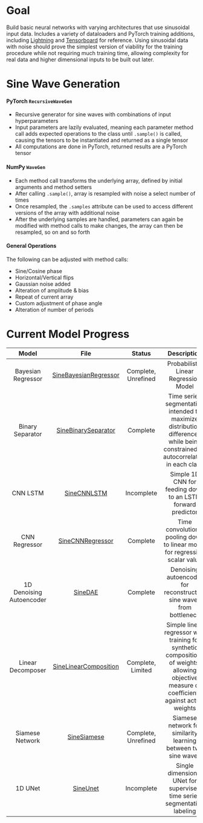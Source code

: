 # Goal
Build basic neural networks with varying architectures that use sinusoidal input data. Includes a variety of dataloaders and PyTorch training additions, including [Lightning](https://lightning.ai/docs/pytorch/stable/) 
and [Tensorboard](https://pytorch.org/docs/stable/tensorboard.html) for reference. Using sinusoidal data with noise should prove the simplest version of viability for the training procedure while not requiring much training time, allowing complexity for real data and higher dimensional inputs to be built out later.

# Sine Wave Generation
#### PyTorch `RecursiveWaveGen`
- Recursive generator for sine waves with combinations of input hyperparameters
- Input parameters are lazily evaluated, meaning each parameter method call adds expected operations to the class until `.sample()` is called, causing the tensors to be instantiated and returned as a single tensor
- All computations are done in PyTorch, returned results are a PyTorch tensor

#### NumPy `WaveGen`
- Each method call transforms the underlying array, defined by initial arguments and method setters
- After calling `.sample()`, array is resampled with noise a select number of times
- Once resampled, the `.samples` attribute can be used to access different versions of the array with additional noise
- After the underlying samples are handled, parameters can again be modified with method calls to make changes, the array can then be resampled, so on and so forth

#### General Operations
The following can be adjusted with method calls:
- Sine/Cosine phase
- Horizontal/Vertical flips
- Gaussian noise added
- Alteration of amplitude & bias
- Repeat of current array
- Custom adjustment of phase angle
- Alteration of number of periods

# Current Model Progress
| **Model** | **File** | **Status** | **Description** |
|:---------:|:--------:|:----------:|:---------------:|
| Bayesian Regressor | [SineBayesianRegressor](SineBayesianRegressor.ipynb) | Complete, Unrefined | Probabilistic Linear Regression Model |
| Binary Separator | [SineBinarySeparator](SineBinarySeparator.ipynb) | Complete | Time series segmentation intended to maximize distribution differences while being constrained by autocorrelation in each class |
| CNN LSTM | [SineCNNLSTM](SineCNNLSTM.ipynb) | Incomplete | Simple 1D CNN for feeding down to an LSTM forward predictor |
| CNN Regressor | [SineCNNRegressor](SineCNNRegressor.ipynb) | Complete | Time convolutional pooling down to linear model for regressing scalar value |
| 1D Denoising Autoencoder | [SineDAE](SineDAE.ipynb) | Complete | Denoising autoencoder for reconstructing sine waves from bottleneck |
| Linear Decomposer | [SineLinearComposition](SineLinearComposition.ipynb) | Complete, Limited | Simple linear regressor with training for synthetic compositions of weights, allowing objective measure of coefficients against actual weights |
| Siamese Network | [SineSiamese](SineSiamese.ipynb) | Complete, Unrefined | Siamese network for similarity learning between two sine waves |
| 1D UNet | [SineUnet](SineUnet.ipynb) | Incomplete | Single dimensional UNet for supervised time series segmentation labeling |
